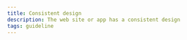 ```yaml
---
title: Consistent design
description: The web site or app has a consistent design
tags: guideline
---
```

